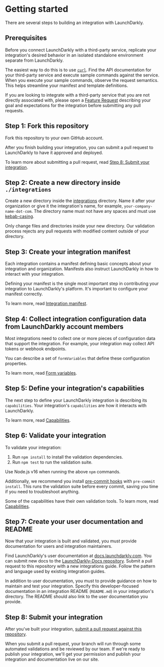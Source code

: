 # Getting started

There are several steps to building an integration with LaunchDarkly.

## Prerequisites

Before you connect LaunchDarkly with a third-party service, replicate your integration's desired behavior in an isolated standalone environment separate from LaunchDarkly.

The easiest way to do this is to use [`curl`](https://curl.se/docs/manpage.html). Find the API documentation for your third-party service and execute sample commands against the service. When you execute your sample commands, observe the request semantics. This helps streamline your manifest and template definitions.

If you are looking to integrate with a third-party service that you are not directly associated with, please open a [Feature Request](https://github.com/launchdarkly/integration-framework/issues/new/choose) describing your goal and expectations for the integration before submitting any pull requests.

## Step 1: Fork this repository

Fork this repository to your own GitHub account.

After you finish building your integration, you can submit a pull request to LaunchDarkly to have it approved and deployed.

To learn more about submitting a pull request, read [Step 8: Submit your integration](#step-8-submit-your-integration).

## Step 2: Create a new directory inside `./integrations`

Create a new directory inside the [integrations](../integrations) directory. Name it after your organization or give it the integration's name, for example, `your-company-name-dot-com`. The directory name must not have any spaces and must use [kebab-casing](https://wiki.c2.com/?KebabCase).

Only change files and directories inside your new directory. Our validation process rejects any pull requests with modified content outside of your directory.

## Step 3: Create your integration manifest

Each integration contains a manifest defining basic concepts about your integration and organization. Manifests also instruct LaunchDarkly in how to interact with your integration.

Defining your manifest is the single most important step in contributing your integration to LaunchDarkly's platform. It's important to configure your manifest correctly.

To learn more, read [Integration manifest](manifest.md).

## Step 4: Collect integration configuration data from LaunchDarkly account members

Most integrations need to collect one or more pieces of configuration data that support the integration. For example, your integration may collect API tokens or webhook endpoints.

You can describe a set of `formVariables` that define these configuration properties.

To learn more, read [Form variables](form-variables.md).

## Step 5: Define your integration's capabilities

The next step to define your LaunchDarkly integration is describing its `capabilities`. Your integration's `capabilities` are how it interacts with LaunchDarkly.

To learn more, read [Capabilities](capabilities.md).

## Step 6: Validate your integration

To validate your integration:

1. Run `npm install` to install the validation dependencies.
2. Run `npm test` to run the validation suite.

Use Node.js v16 when running the above `npm` commands.

Additionally, we recommend you install [pre-commit hooks](https://pre-commit.com/#install) with `pre-commit install`. This runs the validation suite before every commit, saving you time if you need to troubleshoot anything.

Some of the capabilities have their own validation tools. To learn more, read [Capabilities](capabilities.md).

## Step 7: Create your user documentation and README

Now that your integration is built and validated, you must provide documentation for users and integration maintainers.

Find LaunchDarkly's user documentation at [docs.launchdarkly.com](https://docs.launchdarkly.com/integrations). You can submit new docs to the [LaunchDarkly-Docs repository](https://github.com/launchdarkly/LaunchDarkly-Docs). Submit a pull request to this repository with a new integrations guide. Follow the pattern and language used by existing integration guides.

In addition to user documentation, you must to provide guidance on how to maintain and test your integration. Specify this developer-focused documentation in an integration README (`README.md`) in your integration's directory. The README should also link to the user documentation you provide.

## Step 8: Submit your integration

After you've built your integration, [submit a pull request against this repository](https://github.com/launchdarkly/integration-framework/pull/new/main).

When you submit a pull request, your branch will run through some automated validations and be reviewed by our team. If we're ready to publish your integration, we'll get your permission and publish your integration and documentation live on our site.
